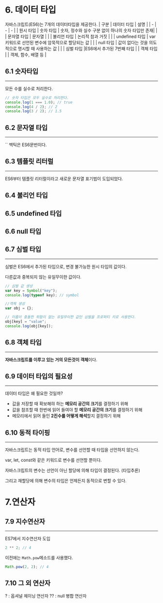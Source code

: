 # 6. 데이터 타입

자바스크립트(ES6)는 7개의 데이터타입을 제공한다.
| 구분 | 데이터 타입 | 설명 |
| - | - | - |
| 원시 타입 | 숫자 타입 | 숫자, 정수와 실수 구분 없이 하나의 숫자 타입만 존재|
| | 문자열 타입 | 문자열 |
| | 불리언 타입 | 논리적 참과 거짓 |
| | undefined 타입 | var 키워드로 선언된 변수에 암묵적으로 할당되는 값 |
| | null 타입 | 값이 없다는 것을 의도적으로 명시할 때 사용하는 값 |
| | 심벌 타입 |ES6에서 추가된 7번째 타입 |
| 객체 타입 | | 객체, 함수, 배열 등 |

## 6.1 숫자타입

---

모든 수를 실수로 처리한다.

```js
// 숫자 타입은 모두 실수로 처리한다.
console.log(1 === 1.0); // true
console.log(4 / 2); // 2
console.log(3 / 2); // 1.5
```

## 6.2 문자열 타입

---

`` 백틱은 ES6문번이다.

## 6.3 템플릿 리터럴

---

ES6부터 템플릿 리터럴이라고 새로운 문자열 표기법이 도입되었다.

## 6.4 불리언 타입

## 6.5 undefined 타입

## 6.6 null 타입

## 6.7 심벌 타입

---

심벌은 ES6에서 추가된 타입으로, 변경 불가능한 원시 타입의 값이다.

다른값과 중복되지 않는 유일무이한 값이다.

```js
// 심벌 값 생성
var key = Symbol("key");
console.log(typeof key); // symbol

//객체 생성
var obj = {};

// 이름이 충돌한 위험이 없는 유일무이한 값인 심벌을 프로퍼티 키로 사용한다.
obj[key] = "value";
console.log(obj[key]);
```

## 6.8 객체 타입

---

**자바스크립트를 이루고 있는 거의 모든것이 객체**이다.

## 6.9 데이터 타입의 필요성

---

데이터 타입은 왜 필요한 것일까?

- 값을 저장할 때 확보해햐 하는 **메모리 공간의 크기**를 결정하기 위해
- 값을 참조할 때 한번에 읽어 들여야 할 **메모리 공간의 크기**를 결정하기 위해
- 메모리에서 읽어 들인 **2진수를 어떻게 해석**할지 결정하기 위해

## 6.10 동적 타이핑

---

자바스크립트는 동적 타입 언어로, 변수를 선언할 때 타입을 선언하지 않는다.

var, let, const와 같은 키워드로 변수를 선언할 뿐이다.

자바스크립트의 변수는 선언이 아닌 할당에 의해 타입이 결정된다. (타입추론)

그리고 재할당에 의해 변수의 타입은 언제든지 동적으로 변할 수 있다.

# 7.연산자

## 7.9 지수연산자

---

ES7에서 지수연산자 도입

```js
2 ** 2; // 4
```

이전에는 `Math.pow`메소드를 사용했다.

```js
Math.pow(2, 2); // 4
```

## 7.10 그 외 연산자

? : 옵셔널 체이닝 연산자
?? : null 병합 연산자
